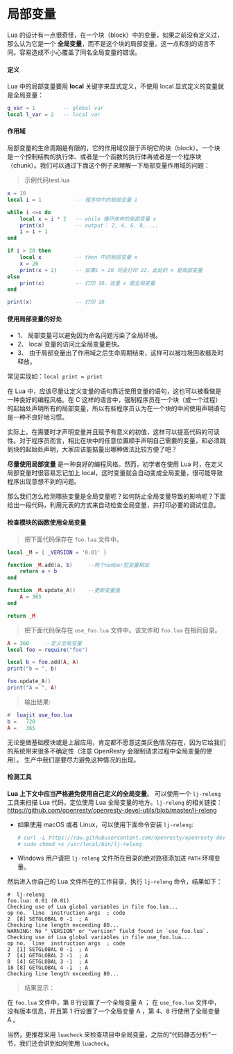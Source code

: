 # 局部变量

Lua 的设计有一点很奇怪，在一个块（block）中的变量，如果之前没有定义过，那么认为它是一个 **全局变量**，而不是这个块的局部变量。这一点和别的语言不同。容易造成不小心覆盖了同名全局变量的错误。

#### 定义

Lua 中的局部变量要用 **local** 关键字来显式定义，不使用 local 显式定义的变量就是全局变量：

```lua
g_var = 1         -- global var
local l_var = 2   -- local var
```

#### 作用域

局部变量的生命周期是有限的，它的作用域仅限于声明它的块（block）。一个块是一个控制结构的执行体、或者是一个函数的执行体再或者是一个程序块（chunk）。我们可以通过下面这个例子来理解一下局部变量作用域的问题：

> 示例代码test.lua

```lua
x = 10
local i = 1           -- 程序块中的局部变量 i

while i <=x do
    local x = i * 2   -- while 循环体中的局部变量 x
    print(x)          -- output： 2, 4, 6, 8, ...
    i = i + 1
end

if i > 20 then
    local x           -- then 中的局部变量 x
    x = 20
    print(x + 2)      -- 如果i > 20 将会打印 22，此处的 x 是局部变量
else
    print(x)          -- 打印 10，这里 x 是全局变量
end

print(x)              -- 打印 10
```

#### 使用局部变量的好处

- 1、 局部变量可以避免因为命名问题污染了全局环境。
- 2、 local 变量的访问比全局变量更快。
- 3、 由于局部变量出了作用域之后生命周期结束，这样可以被垃圾回收器及时释放。

常见实现如：`local print = print`

在 Lua 中，应该尽量让定义变量的语句靠近使用变量的语句，这也可以被看做是一种良好的编程风格。在 C 这样的语言中，强制程序员在一个块（或一个过程）的起始处声明所有的局部变量，所以有些程序员认为在一个块的中间使用声明语句是一种不良好地习惯。

实际上，在需要时才声明变量并且赋予有意义的初值，这样可以提高代码的可读性。对于程序员而言，相比在块中的任意位置顺手声明自己需要的变量，和必须跳到块的起始处声明，大家应该能掂量出哪种做法比较方便了吧？

**尽量使用局部变量** 是一种良好的编程风格。然而，初学者在使用 Lua 时，在定义局部变量时很容易忘记加上 local，这时变量就会自动变成全局变量，很可能导致程序出现意想不到的问题。

那么我们怎么检测哪些变量是全局变量呢？如何防止全局变量导致的影响呢？下面给出一段代码，利用元表的方式来自动检查全局变量，并打印必要的调试信息。

#### 检查模块的函数使用全局变量

> 把下面代码保存在 `foo.lua` 文件中。

```lua
local _M = { _VERSION = '0.01' }

function _M.add(a, b)     --两个number型变量相加
    return a + b
end

function _M.update_A()    --更新变量值
    A = 365
end

return _M
```

> 把下面代码保存在 `use_foo.lua` 文件中。该文件和 `foo.lua` 在相同目录。

```lua
A = 360     --定义全局变量
local foo = require("foo")

local b = foo.add(A, A)
print("b = ", b)

foo.update_A()
print("A = ", A)
```

> 输出结果:

```lua
#  luajit use_foo.lua
b =   720
A =   365
```

无论是做基础模块或是上层应用，肯定都不愿意这类灰色情况存在，因为它给我们的系统带来很多不确定性（注意 OpenResty 会限制请求过程中全局变量的使用）。 生产中我们是要尽力避免这种情况的出现。

#### 检测工具
**Lua 上下文中应当严格避免使用自己定义的全局变量**。
可以使用一个 `lj-releng` 工具来扫描 Lua 代码，定位使用 Lua 全局变量的地方。`lj-releng` 的相关链接：<https://github.com/openresty/openresty-devel-utils/blob/master/lj-releng>

- 如果使用 macOS 或者 Linux，可以使用下面命令安装 `lj-releng`:

    ```bash
    # curl -L https://raw.githubusercontent.com/openresty/openresty-devel-utils/master/lj-releng > /usr/local/bin/lj-releng
    # sudo chmod +x /usr/local/bin/lj-releng
    ```

- Windows 用户请把 `lj-releng` 文件所在目录的绝对路径添加进 `PATH` 环境变量。

然后进入你自己的 Lua 文件所在的工作目录，执行 `lj-releng` 命令，结果如下：

```
#  lj-releng
foo.lua: 0.01 (0.01)
Checking use of Lua global variables in file foo.lua...
op no.  line  instruction args  ; code
2  [8] SETGLOBAL 0 -1  ; A
Checking line length exceeding 80...
WARNING: No "_VERSION" or "version" field found in `use_foo.lua`.
Checking use of Lua global variables in file use_foo.lua...
op no.  line  instruction args  ; code
2  [1] SETGLOBAL 0 -1  ; A
7  [4] GETGLOBAL 2 -1  ; A
8  [4] GETGLOBAL 3 -1  ; A
18 [8] GETGLOBAL 4 -1  ; A
Checking line length exceeding 80...
```

> 结果显示：

在 `foo.lua` 文件中，第 8 行设置了一个全局变量 A ；
在 `use_foo.lua` 文件中，没有版本信息，并且第 1 行设置了一个全局变量 A ，第 4、8 行使用了全局变量 A 。

当然，更推荐采用 `luacheck` 来检查项目中全局变量，之后的“代码静态分析”一节，我们还会讲到如何使用 `luacheck`。
